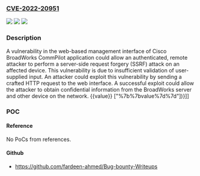### [CVE-2022-20951](https://cve.mitre.org/cgi-bin/cvename.cgi?name=CVE-2022-20951)
![](https://img.shields.io/static/v1?label=Product&message=Cisco%20BroadWorks&color=blue)
![](https://img.shields.io/static/v1?label=Version&message=%3D%20N%2FA%20&color=brighgreen)
![](https://img.shields.io/static/v1?label=Vulnerability&message=Server-Side%20Request%20Forgery%20(SSRF)&color=brighgreen)

### Description

A vulnerability in the web-based management interface of Cisco BroadWorks CommPilot application could allow an authenticated, remote attacker to perform a server-side request forgery (SSRF) attack on an affected device. This vulnerability is due to insufficient validation of user-supplied input. An attacker could exploit this vulnerability by sending a crafted HTTP request to the web interface. A successful exploit could allow the attacker to obtain confidential information from the BroadWorks server and other device on the network. {{value}} ["%7b%7bvalue%7d%7d"])}]]

### POC

#### Reference
No PoCs from references.

#### Github
- https://github.com/fardeen-ahmed/Bug-bounty-Writeups

